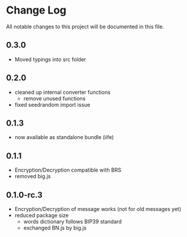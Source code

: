 # Change Log
All notable changes to this project will be documented in this file.

## 0.3.0
- Moved typings into src folder

## 0.2.0
- cleaned up internal converter functions
    - remove unused functions
- fixed seedrandom import issue

## 0.1.3
- now available as standalone bundle (iife)

## 0.1.1
- Encryption/Decryption compatible with BRS
- removed big.js 

## 0.1.0-rc.3
- Encryption/Decryption of message works (not for old messages yet)
- reduced package size
    - words dictionary follows BIP39 standard
    - exchanged BN.js by big.js
